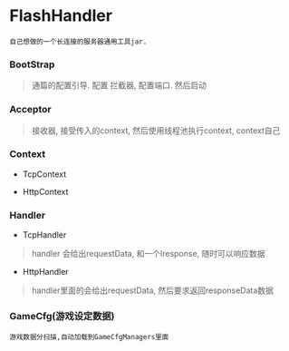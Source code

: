 # FlashHandler
	自己想做的一个长连接的服务器通用工具jar.
	
### BootStrap
> 通篇的配置引导. 配置 拦截器, 配置端口. 然后启动

### Acceptor
> 接收器, 接受传入的context, 然后使用线程池执行context, context自己

### Context
* TcpContext
	
* HttpContext

### Handler
* TcpHandler
> handler 会给出requestData, 和一个Iresponse, 随时可以响应数据
* HttpHandler
> handler里面的会给出requestData, 然后要求返回responseData数据 
	
### GameCfg(游戏设定数据)
	游戏数据分扫描,自动加载到GameCfgManagers里面


